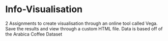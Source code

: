 # Info-Visualisation
2 Assignments to create visualisation through an online tool called Vega. Save the results and view through a custom HTML file. Data is based off of the Arabica Coffee Dataset
